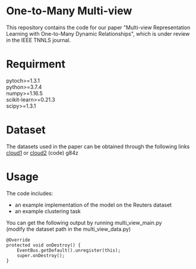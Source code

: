 One-to-Many Multi-view
=
This repository contains the code for our paper "Multi-view Representation Learning with One-to-Many Dynamic Relationships", which is under review in the IEEE TNNLS journal.

Requirment
=
pytoch>=1.3.1  
python>=3.7.4  
numpy>=1.16.5  
scikit-learn>=0.21.3  
scipy>=1.3.1  

Dataset
=
The datasets used in the paper can be obtained through the following links [cloud1](https://drive.google.com/file/d/1gKAcKx3Gu2zzJieXfg7r1Dm4dveqGH84/view?usp=drive_link) or  [cloud2](https://pan.baidu.com/s/1a1BVH26zIcer_Qa8f-BbrA?pwd=g84z) (code) g84z

Usage
=
The code includes:  
* an example implementation of the model on the Reuters dataset
* an example clustering task  

You can get the following output by running multi_view_main.py  
(modify the dataset path in the multi_view_data.py)




```
@Override
protected void onDestroy() {
    EventBus.getDefault().unregister(this);
    super.onDestroy();
}
```
